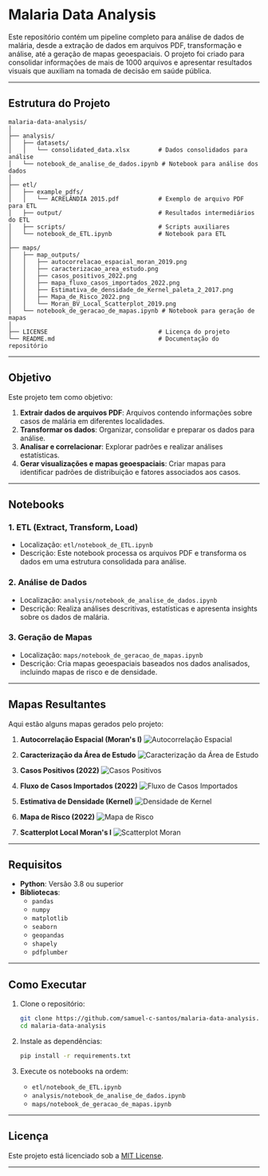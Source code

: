# Malaria Data Analysis

Este repositório contém um pipeline completo para análise de dados de malária, desde a extração de dados em arquivos PDF, transformação e análise, até a geração de mapas geoespaciais. O projeto foi criado para consolidar informações de mais de 1000 arquivos e apresentar resultados visuais que auxiliam na tomada de decisão em saúde pública.

---

## Estrutura do Projeto

```plaintext
malaria-data-analysis/
│
├── analysis/
│   ├── datasets/
│   │   └── consolidated_data.xlsx        # Dados consolidados para análise
│   └── notebook_de_analise_de_dados.ipynb # Notebook para análise dos dados
│
├── etl/
│   ├── example_pdfs/
│   │   └── ACRELÂNDIA 2015.pdf           # Exemplo de arquivo PDF para ETL
│   ├── output/                           # Resultados intermediários do ETL
│   ├── scripts/                          # Scripts auxiliares
│   └── notebook_de_ETL.ipynb             # Notebook para ETL
│
├── maps/
│   ├── map_outputs/
│   │   ├── autocorrelacao_espacial_moran_2019.png
│   │   ├── caracterizacao_area_estudo.png
│   │   ├── casos_positivos_2022.png
│   │   ├── mapa_fluxo_casos_importados_2022.png
│   │   ├── Estimativa_de_densidade_de_Kernel_paleta_2_2017.png
│   │   ├── Mapa_de_Risco_2022.png
│   │   └── Moran_BV_Local_Scatterplot_2019.png
│   └── notebook_de_geracao_de_mapas.ipynb # Notebook para geração de mapas
│
├── LICENSE                               # Licença do projeto
└── README.md                             # Documentação do repositório
```

---

## Objetivo

Este projeto tem como objetivo:

1. **Extrair dados de arquivos PDF**: Arquivos contendo informações sobre casos de malária em diferentes localidades.
2. **Transformar os dados**: Organizar, consolidar e preparar os dados para análise.
3. **Analisar e correlacionar**: Explorar padrões e realizar análises estatísticas.
4. **Gerar visualizações e mapas geoespaciais**: Criar mapas para identificar padrões de distribuição e fatores associados aos casos.

---

## Notebooks

### 1. **ETL (Extract, Transform, Load)**
- Localização: `etl/notebook_de_ETL.ipynb`
- Descrição: Este notebook processa os arquivos PDF e transforma os dados em uma estrutura consolidada para análise.

### 2. **Análise de Dados**
- Localização: `analysis/notebook_de_analise_de_dados.ipynb`
- Descrição: Realiza análises descritivas, estatísticas e apresenta insights sobre os dados de malária.

### 3. **Geração de Mapas**
- Localização: `maps/notebook_de_geracao_de_mapas.ipynb`
- Descrição: Cria mapas geoespaciais baseados nos dados analisados, incluindo mapas de risco e de densidade.

---

## Mapas Resultantes

Aqui estão alguns mapas gerados pelo projeto:

1. **Autocorrelação Espacial (Moran's I)**
   ![Autocorrelação Espacial](maps/map_outputs/autocorrelacao_espacial_moran_2019.png)

2. **Caracterização da Área de Estudo**
   ![Caracterização da Área de Estudo](maps/map_outputs/caracterizacao_area_estudo.png)

3. **Casos Positivos (2022)**
   ![Casos Positivos](maps/map_outputs/casos_positivos_2022.png)

4. **Fluxo de Casos Importados (2022)**
   ![Fluxo de Casos Importados](maps/map_outputs/mapa_fluxo_casos_importados_2022.png)

5. **Estimativa de Densidade (Kernel)**
   ![Densidade de Kernel](maps/map_outputs/Estimativa_de_densidade_de_Kernel_paleta_2_2017.png)

6. **Mapa de Risco (2022)**
   ![Mapa de Risco](maps/map_outputs/Mapa_de_Risco_2022.png)

7. **Scatterplot Local Moran's I**
   ![Scatterplot Moran](maps/map_outputs/Moran_BV_Local_Scatterplot_2019.png)

---

## Requisitos

- **Python**: Versão 3.8 ou superior
- **Bibliotecas**:
  - `pandas`
  - `numpy`
  - `matplotlib`
  - `seaborn`
  - `geopandas`
  - `shapely`
  - `pdfplumber`

---

## Como Executar

1. Clone o repositório:
   ```bash
   git clone https://github.com/samuel-c-santos/malaria-data-analysis.git
   cd malaria-data-analysis
   ```

2. Instale as dependências:
   ```bash
   pip install -r requirements.txt
   ```

3. Execute os notebooks na ordem:
   - `etl/notebook_de_ETL.ipynb`
   - `analysis/notebook_de_analise_de_dados.ipynb`
   - `maps/notebook_de_geracao_de_mapas.ipynb`

---

## Licença

Este projeto está licenciado sob a [MIT License](LICENSE).

---
